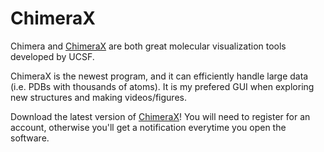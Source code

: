 # ChimeraX 

Chimera and [ChimeraX](https://www.cgl.ucsf.edu/chimerax/) are both great molecular visualization tools developed by UCSF.

ChimeraX is the newest program, and it can efficiently handle large data (i.e. PDBs with thousands of atoms). It is my prefered GUI when exploring new structures and making videos/figures.

Download the latest version of [ChimeraX](https://www.cgl.ucsf.edu/chimerax/download.html)! You will need to register for an account, otherwise you'll get a notification everytime you open the software.

```{tableofcontents}
```